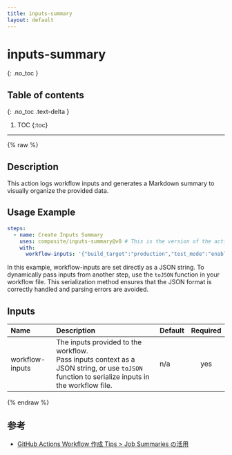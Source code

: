 ```yaml
---
title: inputs-summary
layout: default
---
```


# inputs-summary
{: .no_toc }

## Table of contents
{: .no_toc .text-delta }

1. TOC
{:toc}

---

{% raw %}

<!-- actdocs start -->

## Description

This action logs workflow inputs and generates a Markdown summary to visually organize the provided data.

## Usage Example
```yaml
steps:
  - name: Create Inputs Summary
    uses: composite/inputs-summary@v0 # This is the version of the action
    with:
      workflow-inputs: '{"build_target":"production","test_mode":"enabled"}'
```

In this example, workflow-inputs are set directly as a JSON string.
To dynamically pass inputs from another step, use the `toJSON` function in your workflow file.
This serialization method ensures that the JSON format is correctly handled and parsing errors are avoided.

## Inputs

| Name | Description | Default | Required |
| :--- | :---------- | :------ | :------: |
| workflow-inputs | The inputs provided to the workflow.<br>Pass inputs context as a JSON string, or use `toJSON` function to serialize inputs in the workflow file. | n/a | yes |

<!-- actdocs end -->

{% endraw %}

## 参考

-   [GitHub Actions Workflow 作成 Tips > Job Summaries の活用](https://engineers.ntt.com/entry/2022/12/21/095303)
